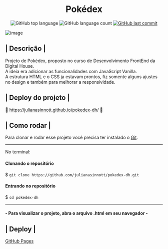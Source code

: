 <h1 align=center> Pokédex </h1>

<p align="center">
  <img alt="GitHub top language" src="https://img.shields.io/github/languages/top/julianasinnott/pokedex-dh.svg?color=3564ad">

  <img alt="GitHub language count" src="https://img.shields.io/github/languages/count/julianasinnott/pokedex-dh.svg?color=f39c12">
  
  <a href="https://github.com/julianasinnott/pokedex-dh/commits/main">
    <img alt="GitHub last commit" src="https://img.shields.io/github/last-commit/julianasinnott/pokedex-dh.svg?color=c0392b">
  </a>
</p>

![image](https://user-images.githubusercontent.com/100887684/181601950-2628a33b-923f-45be-8c03-c8a3464a80b4.png)



## | Descrição |

Projeto de Pokédex, proposto no curso de Desenvolvimento FrontEnd da Digital House. <br>
A ideia era adicionar as funcionalidades com JavaScript Vanilla. <br>
A estrutura HTML e o CSS ja estavam prontos, fiz somente alguns ajustes no design e também para melhorar a responsividade.

## | Deploy do projeto |

🔗 https://julianasinnott.github.io/pokedex-dh/ 🔗

## | Como rodar |

Para clonar e rodar esse projeto você precisa ter instalado o [Git](https://git-scm.com/). 

<hr>

No terminal:

#### Clonando o repositório
$ `git clone https://github.com/julianasinnott/pokedex-dh.git`

#### Entrando no repositório
$ `cd pokedex-dh`

<hr>

#### - Para visualizar o projeto, abra o arquivo .html em seu navegador -

## | Deploy |

[GitHub Pages](https://pages.github.com/)
